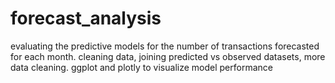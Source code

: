 # forecast_analysis
evaluating the predictive models for the number of transactions forecasted for each month. 
cleaning data, joining predicted vs observed datasets, more data cleaning.
ggplot and plotly to visualize model performance

